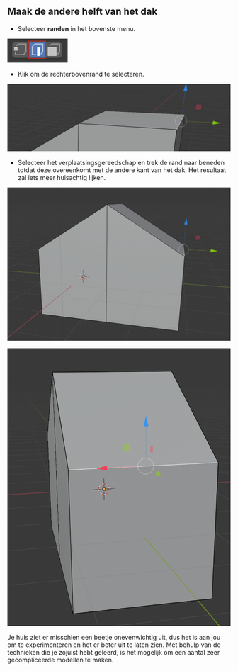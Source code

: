 ## Maak de andere helft van het dak

+ Selecteer **randen** in het bovenste menu.

![Rand gereedschap](images/blender-edge-tool.png)

+ Klik om de rechterbovenrand te selecteren.

![Selecteer de rand](images/blender-select-right-edge-2.png)

+ Selecteer het verplaatsingsgereedschap en trek de rand naar beneden totdat deze overeenkomt met de andere kant van het dak. Het resultaat zal iets meer huisachtig lijken.

![Huis](images/blender-house.png)

![Huiskant](images/blender-house-side.png)

Je huis ziet er misschien een beetje onevenwichtig uit, dus het is aan jou om te experimenteren en het er beter uit te laten zien. Met behulp van de technieken die je zojuist hebt geleerd, is het mogelijk om een aantal zeer gecompliceerde modellen te maken.